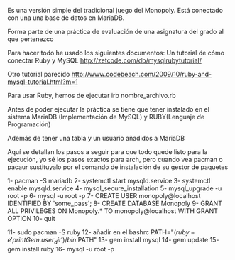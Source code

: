 Es una versión simple del tradicional juego del Monopoly.
Está conectado con una una base de datos en MariaDB.

Forma parte de una práctica de evaluación de una asignatura
del grado al que pertenezco

Para hacer todo he usado los siguientes documentos:
Un tutorial de cómo conectar Ruby y MySQL
http://zetcode.com/db/mysqlrubytutorial/

Otro tutorial parecido
http://www.codebeach.com/2009/10/ruby-and-mysql-tutorial.html?m=1

Para usar Ruby, hemos de ejecutar irb nombre_archivo.rb

Antes de poder ejecutar la práctica se tiene que tener instalado en el
sistema MariaDB (Implementación de MySQL) y RUBY(Lenguaje de Programación)

Además de tener una tabla y un usuario añadidos a MariaDB

Aquí se detallan los pasos a seguir para que todo quede listo para la ejecución, yo sé los pasos exactos para arch, pero cuando vea pacman o pacaur sustituyalo por el comando de instalación de su gestor de paquetes

1-	pacman -S mariadb
2-  systemctl start mysqld.service
3-  systemctl enable mysqld.service
4-	mysql_secure_installation
5-	mysql_upgrade -u root -p
6- 	mysql -u root -p
7-	CREATE USER monopoly@localhost IDENTIFIED BY 'some_pass';
8- CREATE DATABASE Monopoly
9- 	GRANT ALL PRIVILEGES ON Monopoly.* TO monopoly@localhost WITH GRANT OPTION
10-	quit

11- sudo pacman -S ruby
12-	añadir en el bashrc PATH="$(ruby -e 'print Gem.user_dir')/bin:$PATH"
13-	gem install mysql
14-	gem update
15- gem install ruby
16- mysql -u root -p



